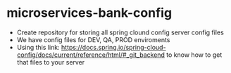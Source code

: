 # microservices-bank-config
* Create repository for storing all spring clound config server config files
* We have config files for DEV, QA, PROD enviroments
* Using this link: https://docs.spring.io/spring-cloud-config/docs/current/reference/html/#_git_backend to know how to get that files to your server

